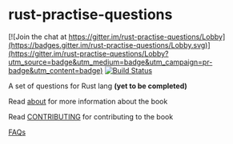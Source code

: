# rust-practise-questions

[![Join the chat at https://gitter.im/rust-practise-questions/Lobby](https://badges.gitter.im/rust-practise-questions/Lobby.svg)](https://gitter.im/rust-practise-questions/Lobby?utm_source=badge&utm_medium=badge&utm_campaign=pr-badge&utm_content=badge)
[![Build Status](https://travis-ci.com/sn99/rust-practise-questions.svg?branch=master)](https://travis-ci.com/sn99/rust-practise-questions)

A set of questions for Rust lang **(yet to be completed)**

Read [about](src/about.md) for more information about the book

Read [CONTRIBUTING](CONTRIBUTING.md) for contributing to the book

[FAQs](FAQs.md)
